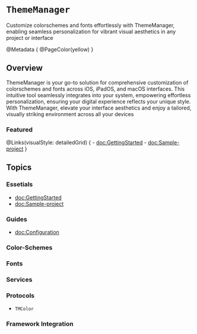 # ``ThemeManager``

Customize colorschemes and fonts effortlessly with ThemeManager, enabling seamless personalization for vibrant visual aesthetics in any project or interface

@Metadata {
    @PageColor(yellow)
}

## Overview

ThemeManager is your go-to solution for comprehensive customization of colorschemes and fonts across iOS, iPadOS, and macOS interfaces. This intuitive tool seamlessly integrates into your system, empowering effortless personalization, ensuring your digital experience reflects your unique style. With ThemeManager, elevate your interface aesthetics and enjoy a tailored, visually striking environment across all your devices

### Featured

@Links(visualStyle: detailedGrid) {
    - <doc:GettingStarted>
    - <doc:Sample-project>
}

## Topics

### Essetials

- <doc:GettingStarted>
- <doc:Sample-project>

### Guides
- <doc:Configuration>

### Color-Schemes


### Fonts


### Services


### Protocols
- ``TMColor``

### Framework Integration
